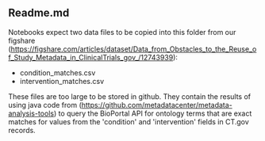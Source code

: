 ## Readme.md

Notebooks expect two data files to be copied into this folder from our figshare (https://figshare.com/articles/dataset/Data_from_Obstacles_to_the_Reuse_of_Study_Metadata_in_ClinicalTrials_gov_/12743939):
* condition_matches.csv
* intervention_matches.csv

These files are too large to be stored in github.  They contain the results of using java code from (https://github.com/metadatacenter/metadata-analysis-tools) to query the BioPortal API for ontology terms that are exact matches for values from the 'condition' and 'intervention' fields in CT.gov records.
